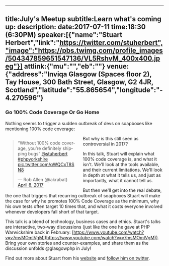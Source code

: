 ----
title:July's Meetup
subtitle:Learn what's coming up:
description:
date:2017-07-11
time:18:30 (6:30PM)
speaker:[{"name":"Stuart Herbert","link":"https://twitter.com/stuherbert","image":"https://pbs.twimg.com/profile_images/504347859651547136/VL5RshvM_400x400.jpeg"}]
attlink:{"mu":"","eb":""}
venue:{"address":"Inviqa Glasgow (Spaces floor 2), Tay House, 300 Bath Street, Glasgow, G2 4JR, Scotland","latitude":"55.865654","longitude":"-4.270596"}
----

### Go 100% Code Coverage Or Go Home

Nothing seems to trigger a sudden outbreak of devs on soapboxes like
mentioning 100% code coverage:
<div style="width:45%;float:left;margin: 0 20px 0 0;">
<blockquote class="twitter-tweet" data-lang="en"><p lang="en"
dir="ltr">“Without 100% code coverage, you’re definitely shipping bugs”
<a href="https://twitter.com/stuherbert">@stuherbert</a> <a
href="https://twitter.com/hashtag/phpyorkshire?src=hash">#phpyorkshire</a>
<a
href="https://t.co/qWQCxT8SN8">pic.twitter.com/qWQCxT8SN8</a></p>&mdash;
Rob Allen (@akrabat) <a
href="https://twitter.com/akrabat/status/850641026842857473">April 8,
2017</a></blockquote>
<script async src="//platform.twitter.com/widgets.js"
charset="utf-8"></script>
</div>
But why is this still seen as controversial in 2017?

In this talk, Stuart will explain what 100% code coverage is, and what
it isn't. We'll look at the tools available, and their current
limitations. We'll look in depth at what it tells us, and just as
importantly, what it cannot tell us. 

But then we'll get into the real debate, the one that triggers that
recurring outbreak of soapboxes  Stuart will make the case for why he
promotes 100% Code Coverage as the minimum, why his own tests often
target 10 times that, and what it costs everyone involved whenever
developers fall short of that target.

This talk is a blend of technology, business cases and ethics. Stuart's
talks are interactive, two-way discussions (just like the one he gave at
PHP Warwickshire back in February:
[https://www.youtube.com/watch?v=v7msMOmIVgM](https://www.youtube.com/watch?v=v7msMOmIVgM)). Bring your own stories and
counter-examples, and share them as the discussion unfolds @glasgowphp
in July!

Find out more about Stuart from his [website](http://www.stuartherbert.com) and [follow him on twitter](https://twitter.com/stuherbert).

